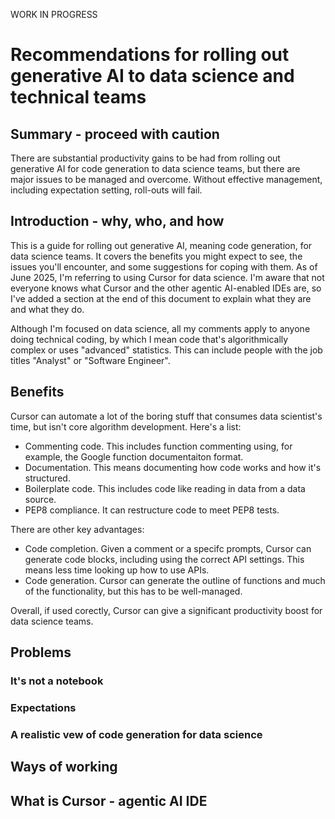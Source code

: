 WORK IN PROGRESS

# Recommendations for rolling out generative AI to data science and technical teams

## Summary - proceed with caution

There are substantial productivity gains to be had from rolling out generative AI for code generation to data science teams, but there are major issues to be managed and overcome. Without effective management, including expectation setting, roll-outs will fail. 

## Introduction - why, who, and how

This is a guide for rolling out generative AI, meaning code generation, for data science teams. It covers the benefits you might expect to see, the issues you'll encounter, and some suggestions for coping with them. As of June 2025, I'm referring to using Cursor for data science. I'm aware that not everyone knows what Cursor and the other agentic AI-enabled IDEs are, so I've added a section at the end of this document to explain what they are and what they do.

Although I'm focused on data science, all my comments apply to anyone doing technical coding, by which I mean code that's algorithmically complex or uses "advanced" statistics. This can include people with the job titles "Analyst" or "Software Engineer".

## Benefits

Cursor can automate a lot of the boring stuff that consumes data scientist's time, but isn't core algorithm development. Here's a list:

* Commenting code. This includes function commenting using, for example, the Google function documentaiton format.
* Documentation. This means documenting how code works and how it's structured.
* Boilerplate code. This includes code like reading in data from a data source.
* PEP8 compliance. It can restructure code to meet PEP8 tests.

There are other key advantages:

* Code completion. Given a comment or a specifc prompts, Cursor can generate code blocks, including using the correct API settings. This means less time looking up how to use APIs.
* Code generation. Cursor can generate the outline of functions and much of the functionality, but this has to be well-managed.

Overall, if used corectly, Cursor can give a significant productivity boost for data science teams.

## Problems

### It's not a notebook

### Expectations

### A realistic vew of code generation for data science

## Ways of working

## What is Cursor - agentic AI IDE

